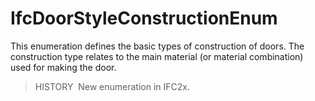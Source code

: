 IfcDoorStyleConstructionEnum
============================

This enumeration defines the basic types of construction of doors. The construction type relates to the main material (or material combination) used for making the door.

> HISTORY&nbsp; New enumeration in IFC2x.
